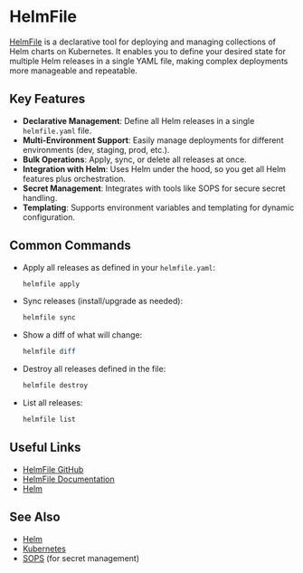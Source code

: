 # HelmFile

[HelmFile](https://github.com/roboll/helmfile) is a declarative tool for deploying and managing collections of Helm charts on Kubernetes. It enables you to define your desired state for multiple Helm releases in a single YAML file, making complex deployments more manageable and repeatable.

## Key Features

- **Declarative Management**: Define all Helm releases in a single `helmfile.yaml` file.
- **Multi-Environment Support**: Easily manage deployments for different environments (dev, staging, prod, etc.).
- **Bulk Operations**: Apply, sync, or delete all releases at once.
- **Integration with Helm**: Uses Helm under the hood, so you get all Helm features plus orchestration.
- **Secret Management**: Integrates with tools like SOPS for secure secret handling.
- **Templating**: Supports environment variables and templating for dynamic configuration.

## Common Commands

- Apply all releases as defined in your `helmfile.yaml`:
  ```powershell
  helmfile apply
  ```
- Sync releases (install/upgrade as needed):
  ```powershell
  helmfile sync
  ```
- Show a diff of what will change:
  ```powershell
  helmfile diff
  ```
- Destroy all releases defined in the file:
  ```powershell
  helmfile destroy
  ```
- List all releases:
  ```powershell
  helmfile list
  ```

## Useful Links

- [HelmFile GitHub](https://github.com/roboll/helmfile)
- [HelmFile Documentation](https://helmfile.readthedocs.io/en/latest/)
- [Helm](https://helm.sh/)

## See Also

- [Helm](./helm.md)
- [Kubernetes](./kubernetes.md)
- [SOPS](https://github.com/mozilla/sops) (for secret management)
